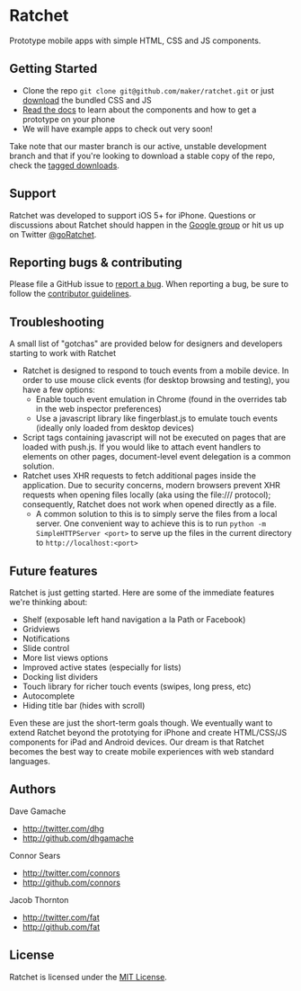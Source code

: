 # Ratchet

Prototype mobile apps with simple HTML, CSS and JS components.

## Getting Started

- Clone the repo `git clone git@github.com/maker/ratchet.git` or just [download](http://maker.github.com/ratchet/ratchet.zip) the bundled CSS and JS
- [Read the docs](http://maker.github.com/ratchet) to learn about the components and how to get a prototype on your phone
- We will have example apps to check out very soon!

Take note that our master branch is our active, unstable development branch and that if you're looking to download a stable copy of the repo, check the [tagged downloads](https://github.com/maker/ratchet/tags).

## Support

Ratchet was developed to support iOS 5+ for iPhone. Questions or discussions about Ratchet should happen in the [Google group](https://groups.google.com/forum/#!forum/goratchet) or hit us up on Twitter [@goRatchet](http://www.twitter.com/goratchet).

## Reporting bugs & contributing

Please file a GitHub issue to [report a bug](http://github.com/maker/ratchet/issues). When reporting a bug, be sure to follow the [contributor guidelines](https://github.com/maker/ratchet/blob/master/CONTRIBUTING.md).

## Troubleshooting

A small list of "gotchas" are provided below for designers and developers starting to work with Ratchet

- Ratchet is designed to respond to touch events from a mobile device. In order to use mouse click events (for desktop browsing and testing), you have a few options:
    - Enable touch event emulation in Chrome (found in the overrides tab in the web inspector preferences)
    - Use a javascript library like fingerblast.js to emulate touch events (ideally only loaded from desktop devices)
- Script tags containing javascript will not be executed on pages that are loaded with push.js. If you would like to attach event handlers to elements on other pages, document-level event delegation is a common solution.
- Ratchet uses XHR requests to fetch additional pages inside the application. Due to security concerns, modern browsers prevent XHR requests when opening files locally (aka using the file:/// protocol); consequently, Ratchet does not work when opened directly as a file.
    - A common solution to this is to simply serve the files from a local server. One convenient way to achieve this is to run ```python -m SimpleHTTPServer <port>``` to serve up the files in the current directory to ```http://localhost:<port>```

## Future features

Ratchet is just getting started. Here are some of the immediate features we're thinking about:

- Shelf (exposable left hand navigation a la Path or Facebook)
- Gridviews
- Notifications
- Slide control
- More list views options
- Improved active states (especially for lists)
- Docking list dividers
- Touch library for richer touch events (swipes, long press, etc)
- Autocomplete
- Hiding title bar (hides with scroll)

Even these are just the short-term goals though. We eventually want to extend Ratchet beyond the prototying for iPhone and create HTML/CSS/JS components for iPad and Android devices. Our dream is that Ratchet becomes the best way to create mobile experiences with web standard languages.

## Authors

Dave Gamache

- http://twitter.com/dhg
- http://github.com/dhgamache

Connor Sears

- http://twitter.com/connors
- http://github.com/connors

Jacob Thornton

- http://twitter.com/fat
- http://github.com/fat


## License

Ratchet is licensed under the [MIT License](http://opensource.org/licenses/MIT).
